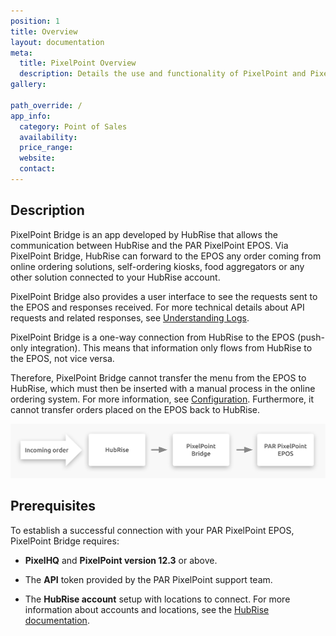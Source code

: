 ```yaml
---
position: 1
title: Overview
layout: documentation
meta:
  title: PixelPoint Overview
  description: Details the use and functionality of PixelPoint and PixelPoint Bridge to manage online and retail stores.
gallery:
  
path_override: /
app_info:
  category: Point of Sales
  availability: 
  price_range: 
  website:
  contact:
---
```


## Description

PixelPoint Bridge is an app developed by HubRise that allows the communication between HubRise and the PAR PixelPoint EPOS. Via PixelPoint Bridge, HubRise can forward to the EPOS any order coming from online ordering solutions, self-ordering kiosks, food aggregators or any other solution connected to your HubRise account.

PixelPoint Bridge also provides a user interface to see the requests sent to the EPOS and responses received. For more technical details about API requests and related responses, see [Understanding Logs](/apps/pixelpoint/understanding-logs).

PixelPoint Bridge is a one-way connection from HubRise to the EPOS (push-only integration). This means that information only flows from HubRise to the EPOS, not vice versa. 

Therefore, PixelPoint Bridge cannot transfer the menu from the EPOS to HubRise, which must then be inserted with a manual process in the online ordering system. For more information, see [Configuration](/apps/pixelpoint/mapping-pos-codes). Furthermore, it cannot transfer orders placed on the EPOS back to HubRise. 

![Connection Diagram](../images/001-en-2x-connection-diagram.png)

## Prerequisites

To establish a successful connection with your PAR PixelPoint EPOS, PixelPoint Bridge requires:

* **PixelHQ** and **PixelPoint version 12.3** or above.

* The **API** token provided by the PAR PixelPoint support team.

* The **HubRise account** setup with locations to connect. For more information about accounts and locations, see the [HubRise documentation](/developers).


